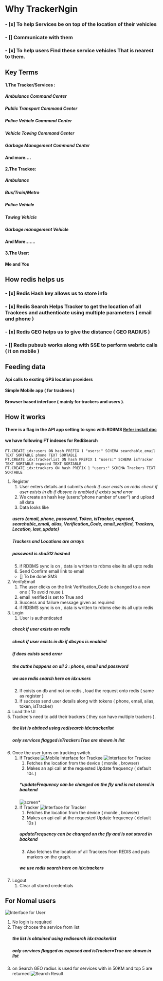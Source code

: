 # Why TrackerNgin 
### - [x] To help Services be on top of the location of their vehicles
### - [] Communicate with them
### - [x] To help users Find these service vehicles That is nearest to them.

## Key Terms 
#### 1.The Tracker/Services : 
##### Ambulance Command Center
##### Public Transport Command Center
##### Police Vehicle Command Center
##### Vehicle Towing Command Center
##### Garbage Management Command Center
#### And more….


#### 2.The Trackee:
##### Ambulance
##### Bus/Train/Metro
##### Police Vehicle
##### Towing Vehicle
##### Garbage management Vehicle
#### And More…….

#### 3.The User:
#### Me and You


## How redis helps us
### - [x] Redis Hash key allows us to store info
### - [x] Redis Search Helps Tracker to get the location of all Trackees and authenticate using multiple parameters ( email and phone )
###	- [x] Redis GEO helps us to give the distance ( GEO RADIUS )
### - [] Redis pubsub works along with SSE  to perform webrtc calls ( it on mobile )

## Feeding data
#### Api calls to exsting GPS location providers
#### Simple Mobile app ( for trackees )
#### Browser based interface ( mainly for trackers and users ).


## How it works
#### There is a flag in the API app setting to sync with RDBMS [Refer install doc](https://github.com/ngintec/trackerNgin/tree/master/install.md) 
#### we have following FT indexes for RediSearch

```
FT.CREATE idx:users ON hash PREFIX 1 "users:" SCHEMA searchable_email TEXT SORTABLE phone TEXT SORTABLE
FT.CREATE idx:trackerlist ON hash PREFIX 1 "users:" SCHEMA isTracker TEXT SORTABLE exposed TEXT SORTABLE
FT.CREATE idx:trackers ON hash PREFIX 1 "users:" SCHEMA Trackers TEXT SORTABLE
```
1. Register 
	1. User enters details and submits
	*check if user exists on redis*
	*check if user exists in db if dbsync is enabled*
	*if exists send error*
	2. We create an hash key  (users:"phone number of user") and upload all data
	3. Data looks like
	##### *users {email, phone, password, Token, isTracker, exposed, searchable_email, alias, Verification_Code, email_verified, Trackers, Location, last_update}*
	##### *Trackers and Locations are arrays*
	##### *password is sha512 hashed*
	5. if RDBMS sync is on , data is written to rdbms else its all upto redis
	4. Send Confirm email link to email
	- [] To be done SMS 
2. VerifyEmail
	1. The user clicks on the link Verification_Code is changed to a new one ( To avoid reuse ).
	3. email_verified is set to True and 
	2. Success and failure message given as required
	3. if RDBMS sync is on , data is written to rdbms else its all upto redis
3. Login 
	1. User is authenticated
	##### *check if user exists on redis*
	##### *check if user exists in db if dbsync is enabled*
	##### *if does exists send error*
	##### *the authe happens on all 3 : phone, email and password*
	##### *we use redis search here on idx:users*
	2. If exists on db and not on redis , load the request onto redis ( same as register )
	3. If success send user details along with tokens ( phone, email, alias, token, isTracker)
4. Load the UI 
5. Trackee's need to add their trackers ( they can have multiple trackers ).
	##### *the list is obtined using redisearch idx:trackerlist*
	##### *only services flagged isTracker=True are shown in list*
6. Once the user turns on  tracking switch.
	1. If Trackee
	![Mobile Interface for Trackee](https://github.com/ngintec/trackerNgin/tree/master/ss/trackee_m.png)
	![Interface for  Trackee](https://github.com/ngintec/trackerNgin/tree/master/ss/trackee.png)
		1. Fetches the location from the device ( monile , browser)
		2. Makes an api call at the requested Update frequency ( default 10s )
		##### *updateFrequency can be changed on the fly and is not stored in backend 
		![screen](https://github.com/ngintec/trackerNgin/tree/master/ss/updateFrequency.png)*
	2. If Tracker
	![Interface for  Tracker](https://github.com/ngintec/trackerNgin/tree/master/ss/tracker.png)
		1. Fetches the location from the device ( monile , browser)
		2. Makes an api call at the requested Update frequency ( default 10s )
		##### *updateFrequency can be changed on the fly and is not stored in backend*
		3. Also fetches the location of all Trackees from REDIS and puts markers on the graph.
		##### *we use redis search here on idx:trackers*
7. Logout
	1. Clear all stored credentials

## For Nomal users 
![Interface for  User](https://github.com/ngintec/trackerNgin/tree/master/ss/user.png)
1. No login is required
2. They choose the service from list
	##### *the list is obtained using redisearch idx:trackerlist*
	##### *only services flagged as exposed  and isTracker=True are shown in list*
3. on Search GEO radius is used for services with in 50KM and top 5 are returned
![Search Result](https://github.com/ngintec/trackerNgin/tree/master/ss/search.png)

